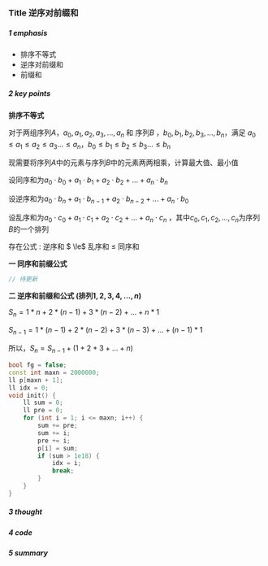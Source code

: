 ### Title 逆序对前缀和

##### 1 emphasis

- 排序不等式
- 逆序对前缀和
- 前缀和



##### 2 key points

**排序不等式**

对于两组序列$A$，$a_0, a_1, a_2, a_3, ... ,a_n$ 和 序列$B$ ，$b_0, b_1, b_2, b_3, ..., b_n$，满足 $a_0 \le a_1 \le a_2 \le a_3 ... \le a_n$，$b_0 \le b_1 \le b_2 \le b_3 ... \le b_n$

 现需要将序列$A$中的元素与序列$B$中的元素两两相乘，计算最大值、最小值

设同序和为$a_0 \cdot b_0 + a_1 \cdot b_1 +a_2 \cdot b_2 + ... + a_n \cdot b_n$ 

设逆序和为$a_0 \cdot b_n + a_1 \cdot b_{n-1} +a_2 \cdot b_{n-2} + ... + a_n \cdot b_0$ 

设乱序和为$a_0 \cdot c_0 + a_1 \cdot c_1 +a_2 \cdot c_2 + ... + a_n \cdot c_n$ ，其中$c_0, c_1, c_2, ..., c_n$为序列$B$的一个排列

存在公式 :           逆序和 $ \le$  乱序和  $\le$  同序和



**一 同序和前缀公式**

```cpp
// 待更新
```



**二 逆序和前缀和公式 (排列$1,2,3,4,...,n$)**

$S_n = 1 * n + 2 * (n - 1) + 3 * (n - 2) + ... + n * 1$

$S_{n-1} = 1 * (n-1) + 2 * (n - 2) + 3 * (n - 3) + ... + (n-1) * 1$

所以，$S_n = S_{n-1} + (1 + 2 + 3 + ... + n)$

```cpp
bool fg = false;
const int maxn = 2000000;
ll p[maxn + 1];
ll idx = 0;
void init() {
    ll sum = 0;
    ll pre = 0;
    for (int i = 1; i <= maxn; i++) {
        sum += pre;
        sum += i;
        pre += i;
        p[i] = sum;
        if (sum > 1e18) {
            idx = i;
            break;
        }
    }
}
```



##### 3 thought



##### 4 code



##### 5 summary


